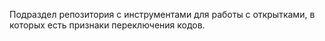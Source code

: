 Подраздел репозитория с инструментами для работы с открытками, в которых есть признаки переключения кодов.
